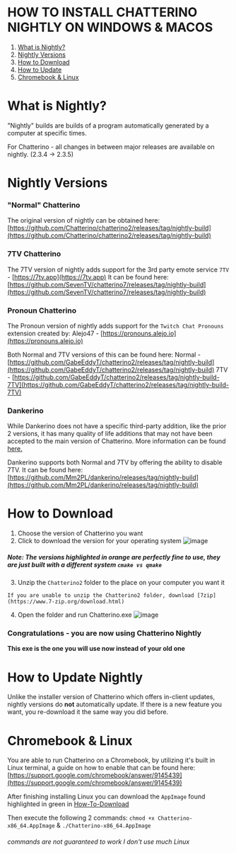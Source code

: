 # HOW TO INSTALL CHATTERINO NIGHTLY ON  WINDOWS & MACOS

1. [What is Nightly?](#what-is-nightly)
2. [Nightly Versions](#nightly-versions)
3. [How to Download](#how-to-download)
4. [How to Update](#how-to-update)
5. [Chromebook & Linux](#chromebook-support)


# What is Nightly? <a name="what-is-nightly"></a>

"Nightly" builds are builds of a program automatically generated by a computer at specific times.

For Chatterino - all changes in between major releases are available on nightly. (2.3.4 -> 2.3.5)

# Nightly Versions <a name="nightly-versions"></a>

### "Normal" Chatterino
The original version of nightly can be obtained here: 
[https://github.com/Chatterino/chatterino2/releases/tag/nightly-build](https://github.com/Chatterino/chatterino2/releases/tag/nightly-build) 

### 7TV Chatterino
The 7TV version of nightly adds support for the 3rd party emote service `7TV` - [https://7tv.app](https://7tv.app)
It can be found here: [https://github.com/SevenTV/chatterino7/releases/tag/nightly-build](https://github.com/SevenTV/chatterino7/releases/tag/nightly-build)

### Pronoun Chatterino
The Pronoun version of nightly adds support for the `Twitch Chat Pronouns` extension 
created by: Alejo47 - [https://pronouns.alejo.io](https://pronouns.alejo.io)

Both Normal and 7TV versions of this can be found here:
Normal - [https://github.com/GabeEddyT/chatterino2/releases/tag/nightly-build](https://github.com/GabeEddyT/chatterino2/releases/tag/nightly-build)
7TV - [https://github.com/GabeEddyT/chatterino2/releases/tag/nightly-build-7TV](https://github.com/GabeEddyT/chatterino2/releases/tag/nightly-build-7TV)

### Dankerino
While Dankerino does not have a specific third-party addition, like the prior 2 versions, it has many quality of life additions that may not have been accepted to the main version of Chatterino.
More information can be found [here.](https://github.com/Mm2PL/dankerino#readme)

Dankerino supports both Normal and 7TV by offering the ability to disable 7TV.
It can be found here: [https://github.com/Mm2PL/dankerino/releases/tag/nightly-build](https://github.com/Mm2PL/dankerino/releases/tag/nightly-build)

# How to Download <a name="how-to-download"></a>
1. Choose the version of Chatterino you want
2. Click to download the version for your operating system
![image](https://user-images.githubusercontent.com/41973452/137698742-c90413f1-8387-4dd1-b372-927931dab685.png)


##### Note: The versions highlighted in orange are perfectly fine to use, they are just built with a different system `cmake vs qmake`

3. Unzip the `Chatterino2` folder to the place on your computer you want it
```
If you are unable to unzip the Chatterino2 folder, download [7zip](https://www.7-zip.org/download.html)
```

4. Open the folder and run Chatterino.exe
![image](https://user-images.githubusercontent.com/41973452/137692756-711d5c54-c126-4e06-99af-d86768efa3f1.png)

### Congratulations - you are now using Chatterino Nightly
**This exe is the one you will use now instead of your old one**


# How to Update Nightly <a name="how-to-update"></a>
Unlike the installer version of Chatterino which offers in-client updates, nightly versions do **not** automatically update. 
If there is a new feature you want, you re-download it the same way you did before.


# Chromebook & Linux <a name="chromebook-support"></a>
You are able to run Chatterino on a Chromebook, by utilizing it's built in Linux terminal, a guide on how to enable that can be found here: [https://support.google.com/chromebook/answer/9145439](https://support.google.com/chromebook/answer/9145439)

After finishing installing Linux you can download the `AppImage` found highlighted in green in
[How-To-Download](#how-to-download)

Then execute the following 2 commands:
`chmod +x Chatterino-x86_64.AppImage` & `./Chatterino-x86_64.AppImage`

###### *commands are not guaranteed to work I don't use much Linux*